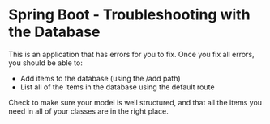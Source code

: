 # Spring Boot - Troubleshooting with the Database 

This is an application that has errors for you to fix. 
Once you fix all errors, you should be able to: 

- Add items to the database (using the /add path) 
- List all of the items in the database using the default route

Check to make sure your model is well structured, and that all the items you need in all of your classes are in the right place. 
